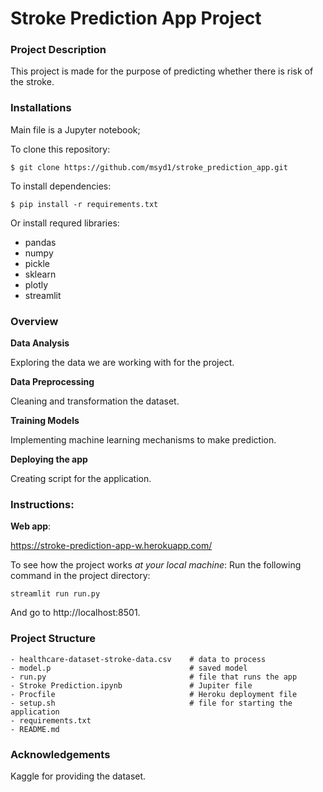 # Stroke Prediction App Project 
### Project Description
This project is made for the purpose of  predicting whether there is risk of the stroke.

### Installations
Main file is a Jupyter notebook;

To clone this repository:
```
$ git clone https://github.com/msyd1/stroke_prediction_app.git
```
To install dependencies:
```
$ pip install -r requirements.txt
```
Or install requred libraries:

- pandas
- numpy
- pickle
- sklearn
- plotly
- streamlit

### Overview

**Data Analysis**

Exploring the data we are working with for the project. 

**Data Preprocessing**

Cleaning and transformation the dataset.

**Training Models**

Implementing machine learning mechanisms to make prediction. 

**Deploying the app**

Creating script for the application.

### Instructions:

**Web app**: 

https://stroke-prediction-app-w.herokuapp.com/

To see how the project works *at your local machine*:
Run the following command in the project directory:
```
streamlit run run.py
```
And go to http://localhost:8501.

### Project Structure
```
- healthcare-dataset-stroke-data.csv    # data to process
- model.p                               # saved model
- run.py                                # file that runs the app 
- Stroke Prediction.ipynb               # Jupiter file
- Procfile                              # Heroku deployment file
- setup.sh                              # file for starting the application
- requirements.txt
- README.md
```

### Acknowledgements
Kaggle for providing the dataset.